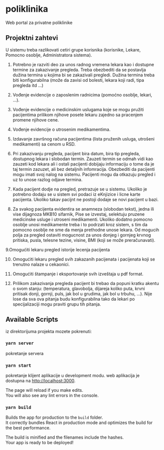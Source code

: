 # poliklinika
Web portal za privatne poliklinike


## Projektni zahtevi

U sistemu treba razlikovati cetiri grupe korisnika (korisnike, Lekare, Pomocno osoblje, Administratora sistema).

1. Potrebno je razviti deo za unos radnog vremena lekara kao i dostupne termine za zakazivanje pregleda.
Treba obezbediti da se postavlja dužina termina u kojima bi se zakazivali pregledi.
Dužina termina treba biti konfigurabilna (može da zavisi od bolesti, lekara koji radi, tipa pregleda itd ...)

2. Vođenje evidencije o zaposlenim radnicima (pomoćno osoblje, lekari, ...).

3. Vođenje evidencije o medicinskim uslugama koje se mogu pružiti pacijentima
prilikom njihove posete lekaru zajedno sa pracenjem promene njihove cene.

4. Vođenje evidencije o utrosenim medikamentima.

5. Izdavanje završnog računa pacijentima (lista pruženih usluga, utrošeni medikamenti) sa cenom u RSD.

6. Pri zakazivanju pregleda, pacijent bira datum, bira tip pregleda,
dostupnog lekara i slobodan termin. Zauzeti termin se odmah vidi kao zauzeti kod
lekara ali i ostali pacijenti dobijaju informaciju o tome da je taj termin zazuzet,
ali bez detaljnih infomracija. Obezbediti da pacijenti mogu imati svoj nalog na sistemu.
Pacijenti mogu da otkazuju pregled i uz to unose razlog odjave termina.

7. Kada pacijent dodje na pregled, pretrazuje se u sistemu.
Ukoliko je potrebno dodaju se u sistem svi podaci iz eKnjizice i licne karte pacijenta.
Ukoliko takav pacijnt ne postoji dodaje se novi pacijent u bazi.

8. Za svakog pacijenta evidentira se anamneza (slobodan tekst), jedna ili vise dijagnoza
MKB10 sifarnik, Pise se izvestaj, selektuju pruzene medicinske usluge i utroseni medikamenti.
Ukoliko dodatno pomocno osoblje unosi medikamente treba i to podrzati kroz sistem, s tim da
pomocno osoblje ne sme da menja prethodne unose lekara. Od mogucih polja za pregled ostaviti
mogucnost za unos donjeg i gornjeg krvnog pritiska, pusla, telesne tezine, visine,
BMI (koji se može preračunavati).

9.Omogućiti lekaru pregled istorije lecenja pacijenta

10. Omogućiti lekaru pregled svih zakazanih pacijenata i pacijenata koji se trenutno nalaze u cekaonici.

11. Omogućiti štampanje i eksportovanje svih izveštaja u pdf format.

12. Prilikom zakazivanja pregleda pacijent bi trebao da popuni kratku akentu o svom stanju:
(temperatura, glavobolja, dijareja koliko puta, krvni pritisak donji, gornji, puls,
jak bol u grudima, jak bol u trbuhu, ...). Nije lose da sva ova pitanja budu
konfigurabilna tako da lekari po specijalizaciji mogu praviti grupu tih pitanja.


## Available Scripts

iz direktorijuma projekta mozete pokrenuti:

### `yarn server`

pokretanje servera

### `yarn start`

pokretanje klijent aplikacije u development modu.
web aplikacija je dostupna na [http://localhost:3000](http://localhost:3000).

The page will reload if you make edits.<br>
You will also see any lint errors in the console.

### `yarn build`

Builds the app for production to the `build` folder.<br>
It correctly bundles React in production mode and optimizes the build for the best performance.

The build is minified and the filenames include the hashes.<br>
Your app is ready to be deployed!